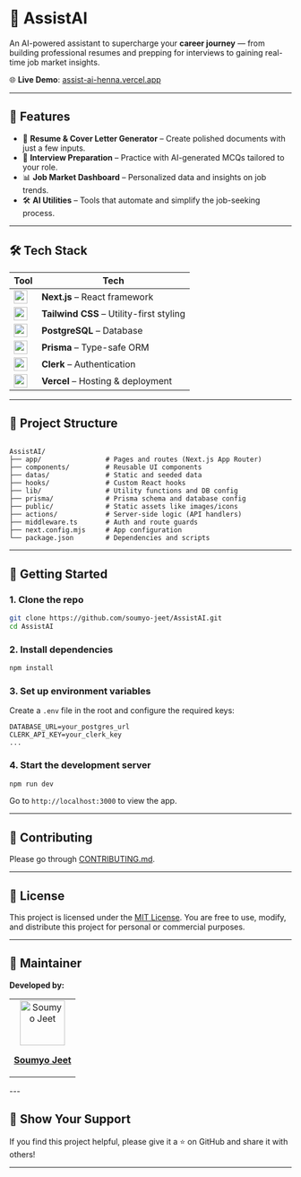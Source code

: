 
# 🤖 AssistAI

An AI-powered assistant to supercharge your **career journey** — from building professional resumes and prepping for interviews to gaining real-time job market insights.

🌐 **Live Demo**: [assist-ai-henna.vercel.app](https://assist-ai-henna.vercel.app)

---

## 🚧 Features

- 📝 **Resume & Cover Letter Generator** – Create polished documents with just a few inputs.
- 💼 **Interview Preparation** – Practice with AI-generated MCQs tailored to your role.
- 📊 **Job Market Dashboard** – Personalized data and insights on job trends.
- 🛠 **AI Utilities** – Tools that automate and simplify the job-seeking process.

---

## 🛠 Tech Stack

| Tool | Tech |
|------|------|
| <img src="https://cdn.jsdelivr.net/gh/devicons/devicon/icons/nextjs/nextjs-original.svg" width="24" /> | **Next.js** – React framework |
| <img src="https://cdn.jsdelivr.net/gh/devicons/devicon/icons/tailwindcss/tailwindcss-plain.svg" width="24" /> | **Tailwind CSS** – Utility-first styling |
| <img src="https://cdn.jsdelivr.net/gh/devicons/devicon/icons/postgresql/postgresql-original.svg" width="24" /> | **PostgreSQL** – Database |
| <img src="https://cdn.jsdelivr.net/gh/devicons/devicon/icons/prisma/prisma-original.svg" width="24" /> | **Prisma** – Type-safe ORM |
| <img src="https://avatars.githubusercontent.com/u/928394?s=200&v=4" width="24" /> | **Clerk** – Authentication |
| <img src="https://cdn.jsdelivr.net/gh/devicons/devicon/icons/vercel/vercel-original.svg" width="24" /> | **Vercel** – Hosting & deployment |

---

## 📁 Project Structure

```

AssistAI/
├── app/                # Pages and routes (Next.js App Router)
├── components/         # Reusable UI components
├── datas/              # Static and seeded data
├── hooks/              # Custom React hooks
├── lib/                # Utility functions and DB config
├── prisma/             # Prisma schema and database config
├── public/             # Static assets like images/icons
├── actions/            # Server-side logic (API handlers)
├── middleware.ts       # Auth and route guards
├── next.config.mjs     # App configuration
└── package.json        # Dependencies and scripts

````

---

## 🚀 Getting Started

### 1. Clone the repo

```bash
git clone https://github.com/soumyo-jeet/AssistAI.git
cd AssistAI
````

### 2. Install dependencies

```bash
npm install
```

### 3. Set up environment variables

Create a `.env` file in the root and configure the required keys:

```env
DATABASE_URL=your_postgres_url
CLERK_API_KEY=your_clerk_key
...
```

### 4. Start the development server

```bash
npm run dev
```

Go to `http://localhost:3000` to view the app.

---

## 👥 Contributing
Please go through [CONTRIBUTING.md](./CONTRIBUTING.md).

---

## 📜 License

This project is licensed under the [MIT License](./LICENSE).
You are free to use, modify, and distribute this project for personal or commercial purposes.

---

## 👤 Maintainer

**Developed by:**
<table>
  <tr>
    <td align="center">
      <a href="https://github.com/soumyo-jeet">
        <img src="https://avatars.githubusercontent.com/u/181663403?s=400&u=edf6cd127172b4ab44b923ce66203cee26917073&v=4" width="80;" alt="Soumyo Jeet"/>
        <br />
        <p><b>Soumyo Jeet</b></p>
      </a>
    </td>
</table>
---

## 🌟 Show Your Support

If you find this project helpful, please give it a ⭐ on GitHub and share it with others!

---
